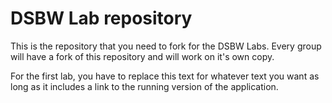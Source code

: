 # DSBW Lab repository

This is the repository that you need to fork for the DSBW Labs. Every group will have a fork of this repository and will work on it's own copy.

For the first lab, you have to replace this text for whatever text you want as long as it includes a link to the running version of the application.
